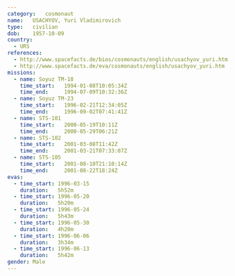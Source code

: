 ```yaml
---
category:	cosmonaut
name:	USACHYOV, Yuri Vladimirovich 
type:	civilian
dob:	1957-10-09
country:
  - URS
references:
  - http://www.spacefacts.de/bios/cosmonauts/english/usachyov_yuri.htm
  - http://www.spacefacts.de/eva/cosmonauts/english/usachyov_yuri.htm
missions:
  - name: Soyuz TM-18
    time_start:   1994-01-08T10:05:34Z
    time_end:     1994-07-09T10:32:36Z
  - name: Soyuz TM-23
    time_start:   1996-02-21T12:34:05Z
    time_end:     1996-09-02T07:41:41Z
  - name: STS-101
    time_start:   2000-05-19T10:11Z
    time_end:     2000-05-29T06:21Z
  - name: STS-102
    time_start:   2001-03-08T11:42Z
    time_end:     2001-03-21T07:33:07Z
  - name: STS-105
    time_start:   2001-08-10T21:10:14Z
    time_end:     2001-08-22T18:24Z
evas:
  - time_start: 1996-03-15
    duration:   5h52m
  - time_start: 1996-05-20
    duration:   5h20m
  - time_start: 1996-05-24
    duration:   5h43m
  - time_start: 1996-05-30
    duration:   4h20m
  - time_start: 1996-06-06
    duration:   3h34m
  - time_start: 1996-06-13
    duration:   5h42m
gender:	Male
---
```

